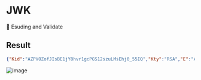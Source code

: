 # JWK
:book: Esuding and Validate

## Result 

```json
{"Kid":"AZPVOZofJIsBE1jY8hvr1gcPGS12szuLMsEhj0_55IQ","Kty":"RSA","E":"AQAB","N":"eblWgiy_g5j25QkiWrNYgjKmNlyOMmd8OZo_YHFxvUao1omfIUr_iJ9aVJeDElaMpHf0nd5IXepCi7eRiONCMa7NX_w2QWHVGIDYXNaSVNwIjhcf8RZlRQAsCTPn1ZLif4V6xw7FitwEHQnL6yAY7EbLSuWcyTh1unaDLGsJXtRBm4cWswYJVcBOs4MjAHhnoWR83pI_W5YhAeD8Z-BIq1QDzem22dAmMoFEIiglfy-pTEeiDLahteua499mzhXZtx_Kf11AOUc59RyXuk_CVIBCUVSDK2HoB3JTpsUvy4YSWe7l7g43sejZXIgZW8FlzukQQ8rqcGLmO5vA1qjC9w"}
```


![image](https://user-images.githubusercontent.com/16365313/133945051-67a3bbe0-de0c-4cf0-bd91-3a2146214836.png)


